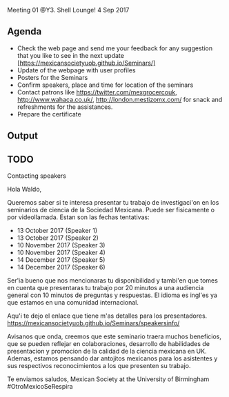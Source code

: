 Meeting 01  @Y3. Shell Lounge!
4 Sep 2017


## Agenda
* Check the web page and send me your feedback for any suggestion that you like
to see in the next update [https://mexicansocietyuob.github.io/Seminars/]
* Update of the webpage with user profiles
* Posters for the Seminars
* Confirm speakers, place and time for location of the seminars
* Contact patrons like https://twitter.com/mexgrocercouk, http://www.wahaca.co.uk/, http://london.mestizomx.com/
for snack and refreshments for the assistances.
* Prepare the certificate

## Output



## TODO

Contacting speakers


Hola Waldo,

Queremos saber si te interesa presentar tu trabajo de investigaci'on
en los seminarios de ciencia de la Sociedad Mexicana.
Puede ser fisicamente o por videollamada. Estan son las fechas tentativas:

* 13 October 2017 (Speaker 1)
* 13 October 2017 (Speaker 2)
* 10 November 2017 (Speaker 3)
* 10 November 2017 (Speaker 4)
* 14 December 2017 (Speaker 5)
* 14 December 2017 (Speaker 6)

Ser'ia bueno que nos mencionaras tu disponibilidad y tambi'en que tomes en
cuenta que presentaras tu trabajo por 20 minutos a una audiencia general
con 10 minutos de preguntas y respuestas. El idioma es ingl'es ya que estamos
en una comunidad internacional.

Aqu'i te dejo el enlace que tiene m'as detalles para los presentadores.
https://mexicansocietyuob.github.io/Seminars/speakersinfo/

Avisanos que onda, creemos que este seminario traera muchos beneficios,
que se pueden reflejar en colaboraciones, desarrollo de habilidades de
presentacion y promocion de la calidad de la ciencia mexicana en UK.
Ademas, estamos pensando dar antojitos mexicanos para los asistentes
y sus respectivos reconocimientos a los que presenten su trabajo.

Te enviamos saludos,
Mexican Society at the University of Birmingham
#OtroMexicoSeRespira
